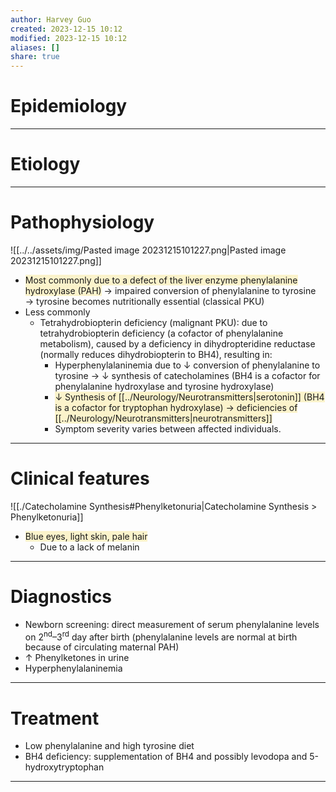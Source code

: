 ```yaml
---
author: Harvey Guo
created: 2023-12-15 10:12
modified: 2023-12-15 10:12
aliases: []
share: true
---
```

# Epidemiology


---
# Etiology


---
# Pathophysiology
![[../../assets/img/Pasted image 20231215101227.png|Pasted image 20231215101227.png]]
- <span style="background:rgba(240, 200, 0, 0.2)">Most commonly due to a defect of the liver enzyme phenylalanine hydroxylase (PAH)</span> → impaired conversion of phenylalanine to tyrosine → tyrosine becomes nutritionally essential (classical PKU)
- Less commonly
	- Tetrahydrobiopterin deficiency (malignant PKU): due to tetrahydrobiopterin deficiency (a cofactor of phenylalanine metabolism), caused by a deficiency in dihydropteridine reductase (normally reduces dihydrobiopterin to BH4), resulting in:
		- Hyperphenylalaninemia due to ↓ conversion of phenylalanine to tyrosine → ↓ synthesis of catecholamines (BH4 is a cofactor for phenylalanine hydroxylase and tyrosine hydroxylase)
		- <span style="background:rgba(240, 200, 0, 0.2)">↓ Synthesis of [[../Neurology/Neurotransmitters|serotonin]] (BH4 is a cofactor for tryptophan hydroxylase) → deficiencies of [[../Neurology/Neurotransmitters|neurotransmitters]]</span>
		- Symptom severity varies between affected individuals.

---
# Clinical features
![[./Catecholamine Synthesis#Phenylketonuria|Catecholamine Synthesis > Phenylketonuria]]
- <span style="background:rgba(240, 200, 0, 0.2)">Blue eyes, light skin, pale hair</span>
	- Due to a lack of melanin

---
# Diagnostics
- Newborn screening: direct measurement of serum phenylalanine levels on 2<sup>nd</sup>–3<sup>rd</sup> day after birth (phenylalanine levels are normal at birth because of circulating maternal PAH)
- ↑ Phenylketones in urine
- Hyperphenylalaninemia

---
# Treatment
- Low phenylalanine and high tyrosine diet 
- BH4 deficiency: supplementation of BH4 and possibly levodopa and 5-hydroxytryptophan

---
